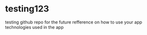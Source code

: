 # testing123
testing github repo
for the future refference on how to use your app
technologies used in the app
